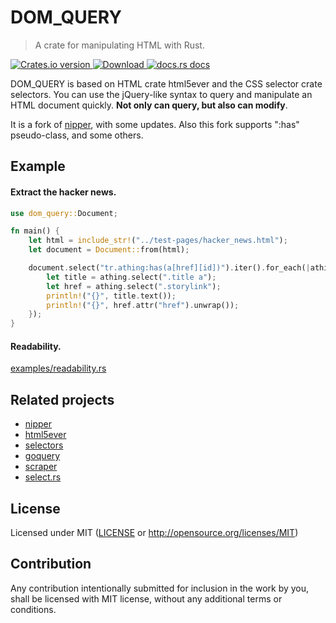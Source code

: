 
# DOM_QUERY

> A crate for manipulating HTML with Rust.

<div>
  <!-- Crates version -->
  <a href="https://crates.io/crates/dom_query">
    <img src="https://img.shields.io/crates/v/dom_query.svg?style=flat-square"
    alt="Crates.io version" />
  </a>
  <!-- Downloads -->
  <a href="https://crates.io/crates/dom_query">
    <img src="https://img.shields.io/crates/d/dom_query.svg?style=flat-square"
      alt="Download" />
  </a>
  <!-- docs.rs docs -->
  <a href="https://docs.rs/dom_query">
    <img src="https://img.shields.io/badge/docs-latest-blue.svg?style=flat-square"
      alt="docs.rs docs" />
  </a>
</div>


DOM_QUERY is based on HTML crate html5ever and the CSS selector crate selectors. You can use the jQuery-like syntax to query and manipulate an HTML document quickly. **Not only can query, but also can modify**.

It is a fork of [nipper](https://crates.io/crates/nipper), with some updates. Also this fork supports ":has" pseudo-class, and some others.

## Example

#### Extract the hacker news.

```rust
use dom_query::Document;

fn main() {
    let html = include_str!("../test-pages/hacker_news.html");
    let document = Document::from(html);

    document.select("tr.athing:has(a[href][id])").iter().for_each(|athing| {
        let title = athing.select(".title a");
        let href = athing.select(".storylink");
        println!("{}", title.text());
        println!("{}", href.attr("href").unwrap());
    });
}
```

#### Readability. 
[examples/readability.rs](./examples/readability.rs)

## Related projects

* [nipper](https://crates.io/crates/nipper)
* [html5ever](https://crates.io/crates/html5ever)
* [selectors](https://crates.io/crates/selectors)
* [goquery](https://godoc.org/github.com/PuerkitoBio/goquery)
* [scraper](https://crates.io/crates/scraper)
* [select.rs](https://crates.io/crates/select)


## License

Licensed under MIT ([LICENSE](LICENSE) or http://opensource.org/licenses/MIT)


## Contribution

Any contribution intentionally submitted for inclusion in the work by you, shall be
licensed with MIT license, without any additional terms or conditions.
